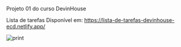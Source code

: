 Projeto 01 do curso DevinHouse

Lista de tarefas
Disponível em: https://lista-de-tarefas-devinhouse-ecd.netlify.app/

![print](https://user-images.githubusercontent.com/65000871/133852680-4571a9cb-efcc-4618-9e2f-624986dc78a3.png)
 
